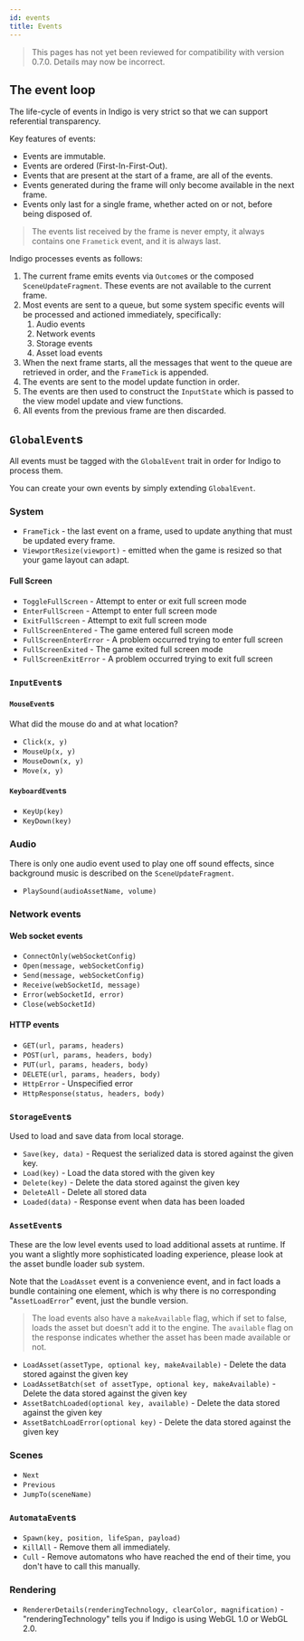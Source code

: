 ```yaml
---
id: events
title: Events
---
```


> This pages has not yet been reviewed for compatibility with version 0.7.0. Details may now be incorrect.

## The event loop

The life-cycle of events in Indigo is very strict so that we can support referential transparency.

Key features of events:

- Events are immutable.
- Events are ordered (First-In-First-Out).
- Events that are present at the start of a frame, are all of the events.
- Events generated during the frame will only become available in the next frame.
- Events only last for a single frame, whether acted on or not, before being disposed of.

> The events list received by the frame is never empty, it always contains one `Frametick` event, and it is always last.

Indigo processes events as follows:

1. The current frame emits events via `Outcome`s or the composed `SceneUpdateFragment`. These events are not available to the current frame.
1. Most events are sent to a queue, but some system specific events will be processed and actioned immediately, specifically:
   1. Audio events
   1. Network events
   1. Storage events
   1. Asset load events
1. When the next frame starts, all the messages that went to the queue are retrieved in order, and the `FrameTick` is appended.
1. The events are sent to the model update function in order.
1. The events are then used to construct the `InputState` which is passed to the view model update and view functions.
1. All events from the previous frame are then discarded.

## `GlobalEvent`s

All events must be tagged with the `GlobalEvent` trait in order for Indigo to process them.

You can create your own events by simply extending `GlobalEvent`.

### System

- `FrameTick` - the last event on a frame, used to update anything that must be updated every frame.
- `ViewportResize(viewport)` - emitted when the game is resized so that your game layout can adapt.

#### Full Screen

- `ToggleFullScreen` - Attempt to enter or exit full screen mode
- `EnterFullScreen` - Attempt to enter full screen mode
- `ExitFullScreen` - Attempt to exit full screen mode
- `FullScreenEntered` - The game entered full screen mode
- `FullScreenEnterError` - A problem occurred trying to enter full screen
- `FullScreenExited` - The game exited full screen mode
- `FullScreenExitError` - A problem occurred trying to exit full screen

### `InputEvent`s

#### `MouseEvent`s

What did the mouse do and at what location?

- `Click(x, y)`
- `MouseUp(x, y)`
- `MouseDown(x, y)`
- `Move(x, y)`

#### `KeyboardEvent`s

- `KeyUp(key)`
- `KeyDown(key)`

### Audio

There is only one audio event used to play one off sound effects, since background music is described on the `SceneUpdateFragment`.

- `PlaySound(audioAssetName, volume)`

### Network events

#### Web socket events

- `ConnectOnly(webSocketConfig)`
- `Open(message, webSocketConfig)`
- `Send(message, webSocketConfig)`
- `Receive(webSocketId, message)`
- `Error(webSocketId, error)`
- `Close(webSocketId)`

#### HTTP events

- `GET(url, params, headers)`
- `POST(url, params, headers, body)`
- `PUT(url, params, headers, body)`
- `DELETE(url, params, headers, body)`
- `HttpError` - Unspecified error
- `HttpResponse(status, headers, body)`

### `StorageEvent`s

Used to load and save data from local storage.

- `Save(key, data)` - Request the serialized data is stored against the given key.
- `Load(key)` - Load the data stored with the given key
- `Delete(key)` - Delete the data stored against the given key
- `DeleteAll` - Delete all stored data
- `Loaded(data)` - Response event when data has been loaded

### `AssetEvent`s

These are the low level events used to load additional assets at runtime. If you want a slightly more sophisticated loading experience, please look at the asset bundle loader sub system.

Note that the `LoadAsset` event is a convenience event, and in fact loads a bundle containing one element, which is why there is no corresponding "`AssetLoadError`" event, just the bundle version.

> The load events also have a `makeAvailable` flag, which if set to false, loads the asset but doesn't add it to the engine. The `available` flag on the response indicates whether the asset has been made available or not.

- `LoadAsset(assetType, optional key, makeAvailable)` - Delete the data stored against the given key
- `LoadAssetBatch(set of assetType, optional key, makeAvailable)` - Delete the data stored against the given key
- `AssetBatchLoaded(optional key, available)` - Delete the data stored against the given key
- `AssetBatchLoadError(optional key)` - Delete the data stored against the given key

### Scenes

- `Next`
- `Previous`
- `JumpTo(sceneName)`

### `AutomataEvent`s

- `Spawn(key, position, lifeSpan, payload)`
- `KillAll` - Remove them all immediately.
- `Cull` - Remove automatons who have reached the end of their time, you don't have to call this manually.

### Rendering

- `RendererDetails(renderingTechnology, clearColor, magnification)` - "renderingTechnology" tells you if Indigo is using WebGL 1.0 or WebGL 2.0.
